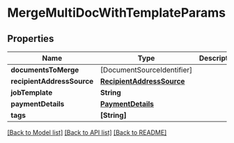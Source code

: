 # MergeMultiDocWithTemplateParams

## Properties
Name | Type | Description | Notes
------------ | ------------- | ------------- | -------------
**documentsToMerge** | [DocumentSourceIdentifier] |  | 
**recipientAddressSource** | [**RecipientAddressSource**](RecipientAddressSource.md) |  | 
**jobTemplate** | **String** |  | 
**paymentDetails** | [**PaymentDetails**](PaymentDetails.md) |  | 
**tags** | **[String]** |  | [optional] 

[[Back to Model list]](../README.md#documentation-for-models) [[Back to API list]](../README.md#documentation-for-api-endpoints) [[Back to README]](../README.md)


